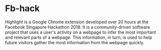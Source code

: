 # Fb-hack

Highlight is a Google Chrome extension developed over 20 hours at the Facebook Singapore Hackathon 2018. It is a community-driven software project that uses a user's activity on a webpage to  infer the most important and relevant parts of a webpage. This information, in turn, is used to help future visitors gather the most information from the webpage quickly.